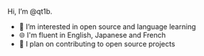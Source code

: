 Hi, I’m @qt1b.
- 👀 I’m interested in open source and language learning
- 🌐️ I'm fluent in English, Japanese and French 
- 💬️ I plan on contributing to open source projects
